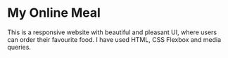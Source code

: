 # My Online Meal
This is a responsive website with beautiful and pleasant UI, where users can order their favourite food. I have used HTML, CSS Flexbox and media queries.

